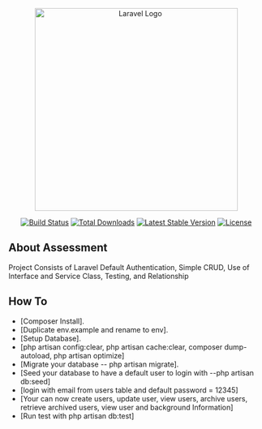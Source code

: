<p align="center"><a href="https://laravel.com" target="_blank"><img src="https://raw.githubusercontent.com/laravel/art/master/logo-lockup/5%20SVG/2%20CMYK/1%20Full%20Color/laravel-logolockup-cmyk-red.svg" width="400" alt="Laravel Logo"></a></p>

<p align="center">
<a href="https://github.com/laravel/framework/actions"><img src="https://github.com/laravel/framework/workflows/tests/badge.svg" alt="Build Status"></a>
<a href="https://packagist.org/packages/laravel/framework"><img src="https://img.shields.io/packagist/dt/laravel/framework" alt="Total Downloads"></a>
<a href="https://packagist.org/packages/laravel/framework"><img src="https://img.shields.io/packagist/v/laravel/framework" alt="Latest Stable Version"></a>
<a href="https://packagist.org/packages/laravel/framework"><img src="https://img.shields.io/packagist/l/laravel/framework" alt="License"></a>
</p>

## About Assessment

Project Consists of Laravel Default Authentication, Simple CRUD, Use of Interface and Service Class, Testing, and Relationship

## How To
- [Composer Install].
- [Duplicate env.example and rename to env].
- [Setup Database].
- [php artisan config:clear, php artisan cache:clear, composer dump-autoload, php artisan optimize]
- [Migrate your database -- php artisan migrate].
- [Seed your database to have a default user to login with --php artisan db:seed]
- [login with email from users table and default password = 12345]
- [Your can now create users, update user, view users, archive users, retrieve archived users, view user and background Information]
- [Run test with php artisan db:test]

